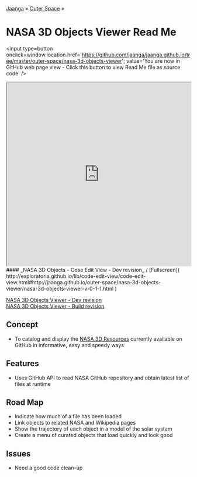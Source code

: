 [Jaanga]( http://jaanga.github.io/ ) &raquo; [Outer Space]( http://jaanga.github.io/outer-space ) &raquo; 

NASA 3D Objects Viewer Read Me
===

<span style=display:none; >[You are now in GitHub source code view - click this link to view Read Me file as a web page]( http://jaanga.github.io/outer-space/nasa-3d-objects-viewer/index.html "View file as a web page." ) </span>
<input type=button onclick=window.location.href='https://github.com/jaanga/jaanga.github.io/tree/master/outer-space/nasa-3d-objects-viewer'; value='You are now in GitHub web page view - Click this button to view Read Me file as source code'  />

<iframe src="http://exploratoria.github.io/lib/code-edit-view/code-edit-view.html#http://jaanga.github.io/outer-space//nasa-3d-objects-viewer/nasa-3d-objects-viewer-v-0-1-1.html" width=100% height=500px ></iframe>  
#### _NASA 3D Objects - Cose Edit View - Dev revision_ /  [Fullscreen]( http://exploratoria.github.io/lib/code-edit-view/code-edit-view.html#http://jaanga.github.io/outer-space/nasa-3d-objects-viewer/nasa-3d-objects-viewer-v-0-1-1.html  )


[NASA 3D Objects Viewer - Dev revision]( http://jaanga.github.io/outer-space/nasa-3d-objects-viewer/dev/index.html )  
[NASA 3D Objects Viewer - Build revision]( http://jaanga.github.io/outer-space/nasa-3d-objects-viewer/build/index.html )

## Concept

* To catalog and display the [NASA 3D Resources]( https://github.com/nasa/NASA-3D-Resources ) currently available on GitHub in informative, easy and speedy ways


## Features

* Uses GitHub API to read NASA GitHub repository and obtain latest list of files at runtime


## Road Map

* Indicate how much of a file has been loaded
* Link objects to related NASA and Wikipedia pages
* Show the trajectory of each object in a model of the solar system
* Create a menu of curated objects that load quickly and look good


## Issues

* Need a good code clean-up
